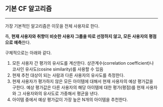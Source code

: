 ## 기본 CF 알고리즘

---



가장 기본적인 알고리즘은 이웃을 전체 사용자로 한다.

즉, **현재 사용자와 취향이 비슷한 사용자 그룹을 따로 선정하지 않고, 모든 사용자의 평점으로 예측**한다.

구체적으로는 아래와 같다.



1. 모든 사용자 간 평가의 유사도를 계산한다. 상관계수(correlation coefficient)나 코사인 유사도(cosine similarity)를 사용할 수 있음
2. 현재 추천 대상이 되는 사람과 다른 사용자의 유사도를 측정한다.
3. 현재 사용자가 평가하지 않은 모든 아이템에 대해서 현재 사용자의 예상 평가값을 구한다. 예상 평가값은 다른 사용자의 해당 아이템에 대한 평가(평점)를 현재 사용자와 그 사용자와의 유사도로 가중해서 평균을 낸다.
4. 아이템 중에서 예상 평가값이 가장 높은 N개의 아이템을 추천한다.



